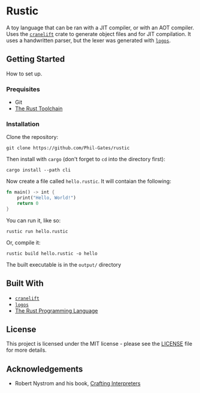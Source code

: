 # Rustic
A toy language that can be ran with a JIT compiler, or with an AOT compiler. Uses the [`cranelift`](https://lib.rs/cranelift/) crate to generate object files and for JIT compilation. It uses a handwritten parser, but the lexer was generated with [`logos`](https://lib.rs/logos/).

## Getting Started
How to set up.

### Prequisites
* Git
* [The Rust Toolchain](https://rustup.rs/)

### Installation
Clone the repository:
```
git clone https://github.com/Phil-Gates/rustic
```
Then install with `cargo` (don't forget to `cd` into the directory first):
```
cargo install --path cli
```
Now create a file called `hello.rustic`. It will contaian the following:
```rust
fn main() -> int {
    print("Hello, World!")
    return 0
}
```
You can run it, like so:
```
rustic run hello.rustic
```
Or, compile it:
```
rustic build hello.rustic -o hello
```
The built executable is in the `output/` directory


## Built With
* [`cranelift`](https://lib.rs/cranelift/)
* [`logos`](https://lib.rs/logos/)
* [The Rust Programming Language](https://www.rust-lang.org/)

## License
This project is licensed under the MIT license - please see the [LICENSE](LICENSE) file for more details.

## Acknowledgements
* Robert Nystrom and his book, [Crafting Interpreters](https://craftinginterpreters.com/)
